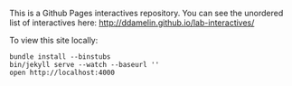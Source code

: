 This is a Github Pages interactives repository.
You can see the unordered list of interactives here:
http://ddamelin.github.io/lab-interactives/

To view this site locally:

    bundle install --binstubs
    bin/jekyll serve --watch --baseurl ''
    open http://localhost:4000
